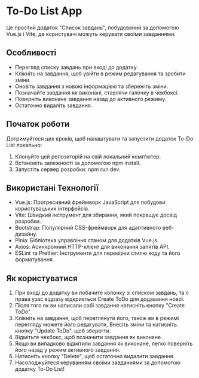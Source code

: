 # To-Do List App

Це простий додаток "Список завдань", побудований за допомогою Vue.js і Vite, де користувачі можуть керувати своїми завданнями.

## Особливості

- Перегляд списку завдань при вході до додатку.
- Клікніть на завдання, щоб увійти в режим редагування та зробити зміни.
- Оновіть завдання з новою інформацією та збережіть зміни.
- Позначайте завдання як виконані, ставлячи галочку в чекбоксі.
- Поверніть виконане завдання назад до активного режиму.
- Остаточно видаліть завдання.

## Початок роботи

Дотримуйтеся цих кроків, щоб налаштувати та запустити додаток To-Do List локально:

1. Клонуйте цей репозиторій на свій локальний комп'ютер.
2. Встановіть залежності за допомогою npm install.
3. Запустіть сервер розробки: npm run dev.

## Використані Технології

- Vue.js: Прогресивний фреймворк JavaScript для побудови користувацьких інтерфейсів.
- Vite: Швидкий інструмент для збирання, який покращує досвід розробки.
- Bootstrap: Популярний CSS-фреймворк для адаптивного веб-дизайну.
- Pinia: Бібліотека управління станом для додатків Vue.js.
- Axios: Асинхронний HTTP-клієнт для виконання запитів API.
- ESLint та Prettier: Інструменти для перевірки стилю коду та його форматування.

## Як користуватися

1. При вході до додатку ви побачите колонку зі списком завдань, та с права узас відразу відкриється Create ToDo для додавання нової.
2. Після того як ви написали собі завдання натисніть кнопку "Create ToDo".
3. Клікніть на завдання, щоб переглянути його, також ви в режимі перегляду можете його редагувати, Внесіть зміни та натисніть кнопку "Update ToDo", щоб зберегти.
4. Відмітьте чекбокс, щоб позначити завдання як виконане.
5. Якщо ви випадково відмітили завдання як виконане, легко поверніть його назад у режим активного завдання.
6. Натисніть кнопку "Delete", щоб остаточно видалити завдання.
7. Насолоджуйтеся керуванням своїми завданнями за допомогою додатку To-Do List!
